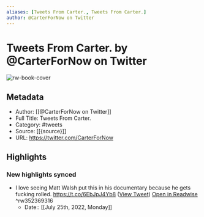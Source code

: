 ```yaml
---
aliases: [Tweets From Carter., Tweets From Carter.]
author: @CarterForNow on Twitter
---
```

# Tweets From Carter. by @CarterForNow on Twitter

![rw-book-cover](https://pbs.twimg.com/profile_images/1542854846998491139/2hBXB9jO.jpg)

## Metadata
- Author: [[@CarterForNow on Twitter]]
- Full Title: Tweets From Carter.
- Category: #tweets
- Source: [[{source}]]
- URL: https://twitter.com/CarterForNow

## Highlights
### New highlights synced
- I love seeing Matt Walsh put this in his documentary because he gets fucking rolled. https://t.co/6EbJpJ4Yb8 ([View Tweet](https://twitter.com/CarterForNow/status/1533489279309033472)) [Open in Readwise](https://readwise.io/open/352369316) ^rw352369316
    - Date:: [[July 25th, 2022, Monday]]
